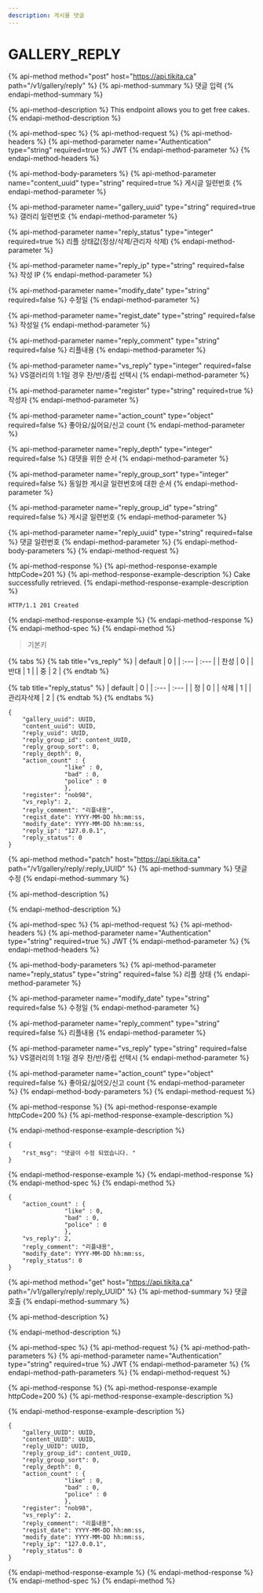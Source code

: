 ```yaml
---
description: 게시물 댓글
---
```


# GALLERY\_REPLY

{% api-method method="post" host="https://api.tikita.ca" path="/v1/gallery/reply" %}
{% api-method-summary %}
댓글 입력 
{% endapi-method-summary %}

{% api-method-description %}
This endpoint allows you to get free cakes.
{% endapi-method-description %}

{% api-method-spec %}
{% api-method-request %}
{% api-method-headers %}
{% api-method-parameter name="Authentication" type="string" required=true %}
JWT
{% endapi-method-parameter %}
{% endapi-method-headers %}

{% api-method-body-parameters %}
{% api-method-parameter name="content\_uuid" type="string" required=true %}
게시글 일련번호 
{% endapi-method-parameter %}

{% api-method-parameter name="gallery\_uuid" type="string" required=true %}
갤러리 일련번호 
{% endapi-method-parameter %}

{% api-method-parameter name="reply\_status" type="integer" required=true %}
리플 상태값\(정상/삭제/관리자 삭제\)
{% endapi-method-parameter %}

{% api-method-parameter name="reply\_ip" type="string" required=false %}
작성 IP
{% endapi-method-parameter %}

{% api-method-parameter name="modify\_date" type="string" required=false %}
수정일 
{% endapi-method-parameter %}

{% api-method-parameter name="regist\_date" type="string" required=false %}
작성일 
{% endapi-method-parameter %}

{% api-method-parameter name="reply\_comment" type="string" required=false %}
리플내용 
{% endapi-method-parameter %}

{% api-method-parameter name="vs\_reply" type="integer" required=false %}
VS갤러리의 1:1일 경우 찬/반/중립 선택시 
{% endapi-method-parameter %}

{% api-method-parameter name="register" type="string" required=true %}
작성자 
{% endapi-method-parameter %}

{% api-method-parameter name="action\_count" type="object" required=false %}
좋아요/싫어요/신고 count 
{% endapi-method-parameter %}

{% api-method-parameter name="reply\_depth" type="integer" required=false %}
대댓을 위한 순서 
{% endapi-method-parameter %}

{% api-method-parameter name="reply\_group\_sort" type="integer" required=false %}
동일한 게시글 일련번호에 대한 순서 
{% endapi-method-parameter %}

{% api-method-parameter name="reply\_group\_id" type="string" required=false %}
게시글 일련번호 
{% endapi-method-parameter %}

{% api-method-parameter name="reply\_uuid" type="string" required=false %}
댓글 일련번호 
{% endapi-method-parameter %}
{% endapi-method-body-parameters %}
{% endapi-method-request %}

{% api-method-response %}
{% api-method-response-example httpCode=201 %}
{% api-method-response-example-description %}
Cake successfully retrieved.
{% endapi-method-response-example-description %}

```
HTTP/1.1 201 Created
```
{% endapi-method-response-example %}
{% endapi-method-response %}
{% endapi-method-spec %}
{% endapi-method %}

> 기본키

{% tabs %}
{% tab title="vs\_reply" %}
| default | 0 |
| :--- | :--- |
| 찬성  | 0 |
| 반대  | 1 |
| 중 | 2 |
{% endtab %}

{% tab title="reply\_status" %}
| default | 0 |
| :--- | :--- |
| 정 | 0 |
| 삭제  | 1 |
| 관리자삭제  | 2 |
{% endtab %}
{% endtabs %}

```text
{
    "gallery_uuid": UUID,
    "content_uuid": UUID,    
    "reply_uuid": UUID,        
    "reply_group_id": content_UUID,    
    "reply_group_sort": 0,    
    "reply_depth": 0,      
    "action_count" : {
                "like" : 0,
                "bad" : 0,
                "police" : 0
                },    
    "register": "nob98",
    "vs_reply": 2,
    "reply_comment": "리플내용",      
    "regist_date": YYYY-MM-DD hh:mm:ss,
    "modify_date": YYYY-MM-DD hh:mm:ss,   
    "reply_ip": "127.0.0.1",
    "reply_status": 0
}
```

{% api-method method="patch" host="https://api.tikita.ca" path="/v1/gallery/reply/:reply\_UUID" %}
{% api-method-summary %}
댓글 수정 
{% endapi-method-summary %}

{% api-method-description %}

{% endapi-method-description %}

{% api-method-spec %}
{% api-method-request %}
{% api-method-headers %}
{% api-method-parameter name="Authentication" type="string" required=true %}
JWT
{% endapi-method-parameter %}
{% endapi-method-headers %}

{% api-method-body-parameters %}
{% api-method-parameter name="reply\_status" type="string" required=false %}
리플 상태 
{% endapi-method-parameter %}

{% api-method-parameter name="modify\_date" type="string" required=false %}
수정일 
{% endapi-method-parameter %}

{% api-method-parameter name="reply\_comment" type="string" required=false %}
리플내용 
{% endapi-method-parameter %}

{% api-method-parameter name="vs\_reply" type="string" required=false %}
VS갤러리의 1:1일 경우 찬/반/중립 선택시 
{% endapi-method-parameter %}

{% api-method-parameter name="action\_count" type="object" required=false %}
좋아요/싫어오/신고 count 
{% endapi-method-parameter %}
{% endapi-method-body-parameters %}
{% endapi-method-request %}

{% api-method-response %}
{% api-method-response-example httpCode=200 %}
{% api-method-response-example-description %}

{% endapi-method-response-example-description %}

```
{
    "rst_msg": "댓글이 수정 되었습니다. "
}
```
{% endapi-method-response-example %}
{% endapi-method-response %}
{% endapi-method-spec %}
{% endapi-method %}

```text
{ 
    "action_count" : {
                "like" : 0,
                "bad" : 0,
                "police" : 0
                },    
    "vs_reply": 2,
    "reply_comment": "리플내용",   
    "modify_date": YYYY-MM-DD hh:mm:ss,  
    "reply_status": 0
}
```

{% api-method method="get" host="https://api.tikita.ca" path="/v1/gallery/reply/:reply\_UUID" %}
{% api-method-summary %}
댓글 호출 
{% endapi-method-summary %}

{% api-method-description %}

{% endapi-method-description %}

{% api-method-spec %}
{% api-method-request %}
{% api-method-path-parameters %}
{% api-method-parameter name="Authentication" type="string" required=true %}
JWT
{% endapi-method-parameter %}
{% endapi-method-path-parameters %}
{% endapi-method-request %}

{% api-method-response %}
{% api-method-response-example httpCode=200 %}
{% api-method-response-example-description %}

{% endapi-method-response-example-description %}

```
{
    "gallery_UUID": UUID,
    "content_UUID": UUID,    
    "reply_UUID": UUID,        
    "reply_group_id": content_UUID,    
    "reply_group_sort": 0,    
    "reply_depth": 0,      
    "action_count" : {
                "like" : 0,
                "bad" : 0,
                "police" : 0
                },    
    "register": "nob98",
    "vs_reply": 2,
    "reply_comment": "리플내용",      
    "regist_date": YYYY-MM-DD hh:mm:ss,
    "modify_date": YYYY-MM-DD hh:mm:ss,   
    "reply_ip": "127.0.0.1",
    "reply_status": 0
}
```
{% endapi-method-response-example %}
{% endapi-method-response %}
{% endapi-method-spec %}
{% endapi-method %}

